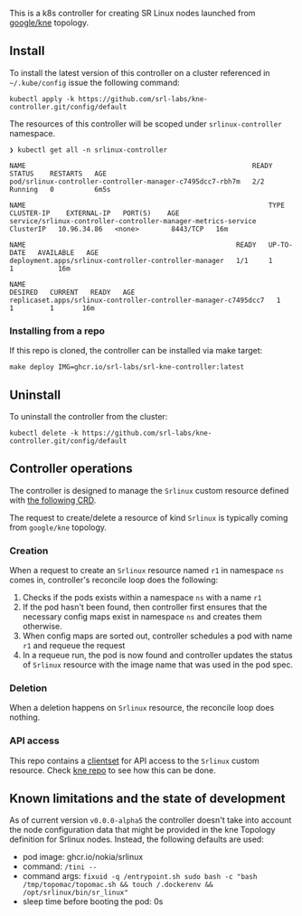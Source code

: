 This is a k8s controller for creating SR Linux nodes launched from [google/kne](https://github.com/google/kne) topology.

## Install
To install the latest version of this controller on a cluster referenced in `~/.kube/config` issue the following command:
```
kubectl apply -k https://github.com/srl-labs/kne-controller.git/config/default
```

The resources of this controller will be scoped under `srlinux-controller` namespace.
```
❯ kubectl get all -n srlinux-controller

NAME                                                        READY   STATUS    RESTARTS   AGE
pod/srlinux-controller-controller-manager-c7495dcc7-rbh7m   2/2     Running   0          6m5s

NAME                                                            TYPE        CLUSTER-IP    EXTERNAL-IP   PORT(S)    AGE
service/srlinux-controller-controller-manager-metrics-service   ClusterIP   10.96.34.86   <none>        8443/TCP   16m

NAME                                                    READY   UP-TO-DATE   AVAILABLE   AGE
deployment.apps/srlinux-controller-controller-manager   1/1     1            1           16m

NAME                                                              DESIRED   CURRENT   READY   AGE
replicaset.apps/srlinux-controller-controller-manager-c7495dcc7   1         1         1       16m
```

### Installing from a repo
If this repo is cloned, the controller can be installed via make target:
```
make deploy IMG=ghcr.io/srl-labs/srl-kne-controller:latest
```

## Uninstall
To uninstall the controller from the cluster:
```
kubectl delete -k https://github.com/srl-labs/kne-controller.git/config/default
```

## Controller operations
The controller is designed to manage the `Srlinux` custom resource defined with [the following CRD](https://github.com/srl-labs/kne-controller/blob/main/config/crd/bases/kne.srlinux.dev_srlinuxes.yaml).

The request to create/delete a resource of kind `Srlinux` is typically coming from `google/kne` topology.

### Creation
When a request to create an `Srlinux` resource named `r1` in namespace `ns` comes in, controller's reconcile loop does the following:

1. Checks if the pods exists within a namespace `ns` with a name `r1` 
2. If the pod hasn't been found, then controller first ensures that the necessary config maps exist in namespace `ns` and creates them otherwise.
3. When config maps are sorted out, controller schedules a pod with name `r1` and requeue the request
4. In a requeue run, the pod is now found and controller updates the status of `Srlinux` resource with the image name that was used in the pod spec.

### Deletion
When a deletion happens on `Srlinux` resource, the reconcile loop does nothing.

### API access
This repo contains a [clientset](https://github.com/srl-labs/kne-controller/blob/645f4c69e888a7aa5f5e87e71e8dde9ec9408620/api/clientset/v1alpha1/srlinux.go) for API access to the `Srlinux` custom resource. Check [kne repo](https://github.com/google/kne/blob/fc195a73035bcbf344791979ca3e067be47a249c/topo/node/srl/srl.go#L46) to see how this can be done.

## Known limitations and the state of development
As of current version `v0.0.0-alpha5` the controller doesn't take into account the node configuration data that might be provided in the kne Topology definition for Srlinux nodes. Instead, the following defaults are used:

* pod image: ghcr.io/nokia/srlinux
* command: `/tini --`
* command args: `fixuid -q /entrypoint.sh sudo bash -c "bash /tmp/topomac/topomac.sh && touch /.dockerenv && /opt/srlinux/bin/sr_linux"`
* sleep time before booting the pod: 0s